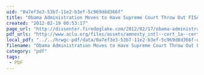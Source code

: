 ```yaml
---
uid: "0a7ef3e3-53b7-11e2-b3ef-5c969d8d366f"
title: "Obama Administration Moves to Have Supreme Court Throw Out FISA Amendments Act Challenge | The Dissenter"
created: "2012-02-19 00:53:17"
page_url: "http://dissenter.firedoglake.com/2012/02/17/obama-administration-moves-to-have-supreme-court-throw-out-fisa-amendments-act-challenge/"
pdf_urls: "http://www.aclu.org/files/assets/amnesty_intl--cert_1a--cert_petition_final1.pdf"
local_pdf: "../../hrwgc-pdf/data/0a7ef3e3-53b7-11e2-b3ef-5c969d8d366f-obama-administration-moves-to-have-supreme-court-throw-out-fisa-amendments-act-challenge-the-dissenter.pdf"
filename: "Obama Administration Moves to Have Supreme Court Throw Out FISA Amendments Act Challenge | The Dissenter.html"
category: "pdf"
tags: 
 - PDF
---
```

